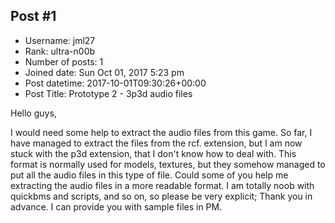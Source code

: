 ## Post #1
- Username: jml27
- Rank: ultra-n00b
- Number of posts: 1
- Joined date: Sun Oct 01, 2017 5:23 pm
- Post datetime: 2017-10-01T09:30:26+00:00
- Post Title: Prototype 2 - 3p3d audio files

Hello guys, 

I would need some help to extract the audio files from this game. So far, I have managed to extract the files from the rcf. extension, but I am now stuck with the p3d extension, that I don't know how to deal with. This format is normally used for models, textures, but they somehow managed to put all the audio files in this type of file. Could some of you help me extracting the audio files in a more readable format. I am totally noob with quickbms and scripts, and so on, so please be very explicit; Thank you in advance. I can provide you with sample files in PM.
